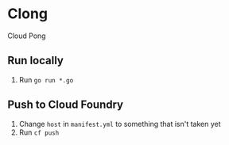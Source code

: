 # Clong

Cloud Pong

## Run locally

1. Run `go run *.go`

## Push to Cloud Foundry

1. Change `host` in `manifest.yml` to something that isn't taken yet
1. Run `cf push`
